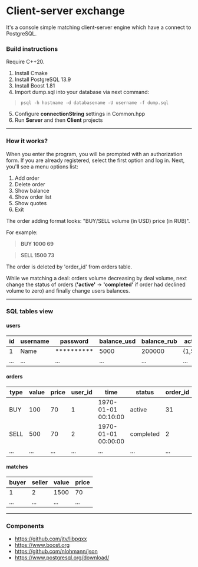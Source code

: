 # Client-server exchange

It's a console simple matching client-server engine which have a connect to PostgreSQL.

### Build instructions

Require C++20.

 1. Install Cmake
 2. Install PostgreSQL 13.9
 3. Install Boost 1.81
 4. Import dump.sql into your database via next command:
>     psql -h hostname -d databasename -U username -f dump.sql

5. Configure **connectionString** settings in Common.hpp
6. Run **Server** and then **Client** projects

---

### How it works?

When you enter the program, you will be prompted with an authorization form. If you are already registered, select the first option and log in.
Next, you'll see a menu options list:
1. Add order
2. Delete order
3. Show balance
4. Show order list
5. Show quotes
6. Exit

The order adding format looks: "BUY/SELL volume (in USD) price (in RUB)".

For example:
> **BUY 1000 69**

> **SELL 1500 73**

The order is deleted by 'order_id' from orders table. 

While we matching a deal: orders volume decreasing by deal volume, next change the status of orders (**'active'** -> **'completed'** if order had declined volume to zero) and finally change users balances.

---
### SQL tables view
#### users

| id  | username | password | balance_usd | balance_rub | active_orders |
| ------------- | ------------- | ------------- | ------------- | ------------- | ------------- | 
| 1  | Name  | ********** | 5000 | 200000 | {1,5,31,54,62}
| ...  | ... | ... | ... | ... | ... |

#### orders

| type  | value | price | user_id | time | status | order_id |
| ------------- | ------------- | ------------- | ------------- | ------------- | ------------- | ------------- | 
| BUY  | 100  | 70 | 1 | 1970-01-01 00:10:00 | active | 31
| SELL  | 500  | 70 | 2 | 1970-01-01 00:00:00 | completed | 2
| ...  | ... | ... | ... | ... | ... | ... |

#### matches

| buyer  | seller | value | price | 
| ------------- | ------------- | ------------- | ------------- |
| 1  | 2  | 1500 | 70 |
| ...  | ... | ... | ... |

---

### Components
* https://github.com/jtv/libpqxx
* https://www.boost.org
* https://github.com/nlohmann/json
* https://www.postgresql.org/download/